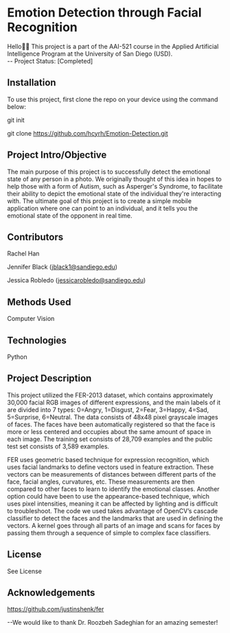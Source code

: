 # Emotion Detection through Facial Recognition
Hello:wave::smiley: This project is a part of the AAI-521 course in the Applied Artificial Intelligence Program at the University of San Diego (USD).  
-- Project Status: [Completed] 
## Installation
To use this project, first clone the repo on your device using the command below:

git init

git clone https://github.com/hcyrh/Emotion-Detection.git
## Project Intro/Objective
The main purpose of this project is to successfully detect the emotional state of any person in a photo. We originally thought of this idea in hopes to help those with a form of Autism, such as Asperger's Syndrome, to facilitate their ability to depict the emotional state of the individual they're interacting with. The ultimate goal of this project is to create a simple mobile application where one can point to an individual, and it tells you the emotional state of the opponent in real time. 
## Contributors
Rachel Han 

Jennifer Black (jblack1@sandiego.edu)

Jessica Robledo (jessicarobledo@sandiego.edu)
## Methods Used

Computer Vision
## Technologies

Python
## Project Description
This project utilized the FER-2013 dataset, which contains approximately 30,000 facial RGB images of different expressions, and the main labels of it are divided into 7 types: 0=Angry, 1=Disgust, 2=Fear, 3=Happy, 4=Sad, 5=Surprise, 6=Neutral. The data consists of 48x48 pixel grayscale images of faces. The faces have been automatically registered so that the face is more or less centered and occupies about the same amount of space in each image. The training set consists of 28,709 examples and the public test set consists of 3,589 examples.

FER uses geometric based technique for expression recognition, which uses facial landmarks to define vectors used in feature extraction. These vectors can be measurements of distances between different parts of the face, facial angles, curvatures, etc. These measurements are then compared to other faces to learn to identify the emotional classes. Another option could have been to use the appearance-based technique, which uses pixel intensities, meaning it can be affected by lighting and is difficult to troubleshoot. The code we used takes advantage of OpenCV’s cascade classifier to detect the faces and the landmarks that are used in defining the vectors. A kernel goes through all parts of an image and scans for faces by passing them through a sequence of simple to complex face classifiers.
## License
See License
## Acknowledgements 
https://github.com/justinshenk/fer

--We would like to thank Dr. Roozbeh Sadeghian for an amazing semester!
